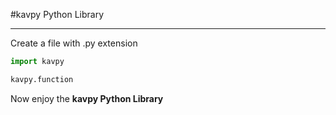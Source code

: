#kavpy Python Library

---

Create a file with .py extension

```python 
import kavpy

kavpy.function
```

Now enjoy the **kavpy Python Library**